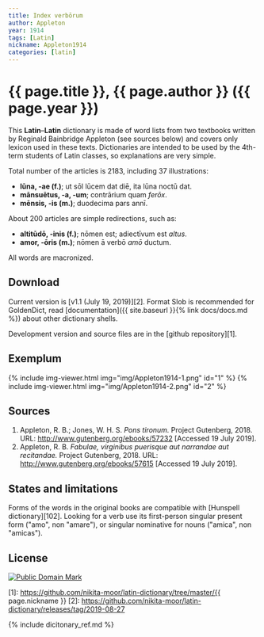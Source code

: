 ```yaml
---
title: Index verbōrum
author: Appleton
year: 1914
tags: [Latin]
nickname: Appleton1914
categories: [latin]
---
```

# {{ page.title }}, {{ page.author }} ({{ page.year }})

This **Latin**–**Latin** dictionary is made of word lists from two textbooks written by Reginald Bainbridge Appleton (see sources below) and covers only lexicon used in these texts. Dictionaries are intended to be used by the 4th-term students of Latin classes, so explanations are very simple.

Total number of the articles is 2183, including 37 illustrations:

* **lūna, -ae (f.)**; ut sōl lūcem dat diē, ita lūna noctū dat.
* **mānsuētus, -a, -um**; contrārium quam _ferōx_.
* **mēnsis, -is (m.)**; duodecima pars annī.

About 200 articles are simple redirections, such as:

* **altitūdō, -inis (f.)**; nōmen est; adiectīvum est <i>altus</i>.
* **amor, -ōris (m.)**; nōmen ā verbō _amō_ ductum.

All words are macronized.


## Download

Current version is [v1.1 (July 19, 2019)][2]. Format Slob is recommended for GoldenDict, read [documentation]({{ site.baseurl }}{% link docs/docs.md %}) about other dictionary shells.

Development version and source files are in the [github repository][1].


## Exemplum

{% include img-viewer.html img="img/Appleton1914-1.png" id="1" %}
{% include img-viewer.html img="img/Appleton1914-2.png" id="2" %}


## Sources

1. Appleton, R. B.; Jones, W. H. S. _Pons tironum._ Project Gutenberg, 2018. URL: <http://www.gutenberg.org/ebooks/57232> \[Accessed 19 July 2019\].
1. Appleton, R. B. _Fabulae, virginibus puerisque aut narrandae aut recitandae._ Project Gutenberg, 2018. URL: <http://www.gutenberg.org/ebooks/57615> \[Accessed 19 July 2019\].


## States and limitations

Forms of the words in the original books are compatible with [Hunspell dictionary][102]. Looking for a verb use its first-person singular present form ("amo", non "amare"), or singular nominative for nouns ("amica", non "amicas").


## License

<a rel="license" href="http://creativecommons.org/publicdomain/mark/1.0/">
<img src="https://licensebuttons.net/p/mark/1.0/88x31.png"
     style="border-style: none;" alt="Public Domain Mark" />
</a>


[1]: https://github.com/nikita-moor/latin-dictionary/tree/master/{{ page.nickname }}
[2]: https://github.com/nikita-moor/latin-dictionary/releases/tag/2019-08-27

{% include dicitonary_ref.md %}

